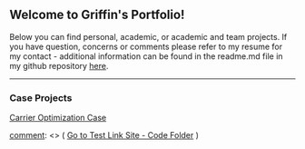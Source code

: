 ## Welcome to Griffin's Portfolio! 

Below you can find personal, academic, or academic and team projects. If you have question, concerns or comments please refer to my resume for my contact - additional information can be found in the readme.md file in my github repository [here](https://github.com/griffinsalyer/griffinsalyer.github.io).


-----


### Case Projects

[Carrier Optimization Case](/Projects/PluvioCarry.html)


[comment]: <> (### Test linking)

[comment]: <> ( [Go to Test Link Site - Code Folder](/code/index.md) )


